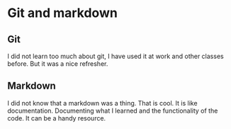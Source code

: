 # Git and markdown

## Git

I did not learn too much about git, I have used it at work and other classes before. But it was a nice refresher.

## Markdown

I did not know that a markdown was a thing. That is cool. It is like documentation. Documenting what I learned and the functionality of the code. It can be a handy resource.

